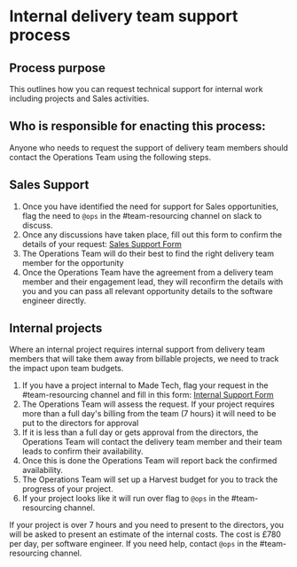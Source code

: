 # Internal delivery team support process

## Process purpose
This outlines how you can request technical support for internal work including projects and Sales activities. 

## Who is responsible for enacting this process:
Anyone who needs to request the support of delivery team members should contact the Operations Team using the following steps. 

## Sales Support

1. Once you have identified the need for support for Sales opportunities, flag the need to `@ops` in the #team-resourcing channel on slack to discuss.
2. Once any discussions have taken place, fill out this form to confirm the details of your request: [Sales Support Form](https://goo.gl/forms/cBrSte2yCLgIFV3G3)
3. The Operations Team will do their best to find the right delivery team member for the opportunity
4. Once the Operations Team have the agreement from a delivery team member and their engagement lead, they will reconfirm the details with you and you can pass all relevant opportunity details to the software engineer directly.

## Internal projects

Where an internal project requires internal support from delivery team members that will take them away from billable projects, we need to track the impact upon team budgets.

1. If you have a project internal to Made Tech, flag your request in the #team-resourcing channel and fill in this form: [Internal Support Form](https://goo.gl/forms/Jm6UDdQK0PAlxhPo1) 
2. The Operations Team will assess the request. If your project requires more than a full day's billing from the team (7 hours) it will need to be put to the directors for approval
3. If it is less than a full day or gets approval from the directors, the Operations Team will contact the delivery team member and their team leads to confirm their availability.
4. Once this is done the Operations Team will report back the confirmed availability. 
5. The Operations Team will set up a Harvest budget for you to track the progress of your project.
6. If your project looks like it will run over flag to `@ops` in the #team-resourcing channel.

If your project is over 7 hours and you need to present to the directors, you will be asked to present an estimate of the internal costs. The cost is £780 per day, per software engineer. If you need help, contact `@ops` in the #team-resourcing channel. 

